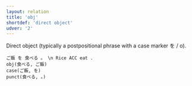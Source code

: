 ```yaml
---
layout: relation
title: 'obj'
shortdef: 'direct object'
udver: '2'
---
```


Direct object (typically a postpositional phrase with a case marker を / o).

~~~ sdparse
ご飯 を 食べる 。 \n Rice ACC eat .
obj(食べる, ご飯)
case(ご飯, を)
punct(食べる, 。)
~~~
<!-- Interlanguage links updated Po 11. listopadu 2024, 20:11:12 CET -->

